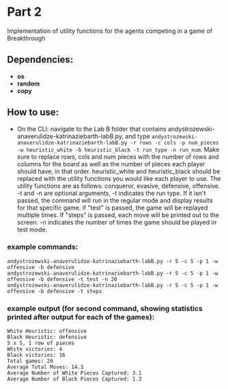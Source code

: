 # Part 2
Implementation of utility functions for the agents competing in a game of Breakthrough

## Dependencies:

* **os**
* **random**
* **copy**

## How to use:

* On the CLI: navigate to the Lab B folder that contains andystrozewski-anaverulidze-katrinaziebarth-labB.py, and type ```andystrozewski-anaverulidze-katrinaziebarth-labB.py -r rows -c cols -p num_pieces -w heuristic_white -b heuristic_black -t run_type -n run_num```. Make sure to replace rows, cols and num pieces with the number of rows and columns for the board as well as the number of pieces each player should have, in that order. heuristic_white and heuristic_black should be replaced with the utility functions you would like each player to use. The utility functions are as follows: conqueror, evasive, defensive, offensive.
-t and -n are optional arguments, -t indicates the run type. If it isn't passed, the command will run in the regular mode and display results for that specific game. if "test" is passed, the game will be replayed multiple times. If "steps" is passed, each move will be printed out to the screen. -n indicates the number of times the game should be played in test mode.

### example commands:
```andystrozewski-anaverulidze-katrinaziebarth-labB.py -r 5 -c 5 -p 1 -w offensive -b defensive```  
```andystrozewski-anaverulidze-katrinaziebarth-labB.py -r 5 -c 5 -p 1 -w offensive -b defensive -t test -n 20```  
```andystrozewski-anaverulidze-katrinaziebarth-labB.py -r 5 -c 5 -p 1 -w offensive -b defensive -t steps```  

### example output (for second command, showing statistics printed after output for each of the games):
```
White Heuristic: offensive  
Black Heuristic: defensive  
5 x 5, 1 row of pieces  
White victories: 4  
Black victories: 16  
Total games: 20  
Average Total Moves: 14.3  
Average Number of White Pieces Captured: 3.1  
Average Number of Black Pieces Captured: 1.3
```
